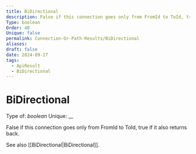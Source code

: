 ```yaml
---
title: BiDirectional
description: False if this connection goes only from FromId to ToId, true if it also returns back.
Type: boolean
Order: 40
Unique: false
permalink: Connection-Or-Path-Results/BiDirectional
aliases: 
draft: false
date: 2024-09-27
tags:
  - ApiResult
  - BiDirectional
---
```

# BiDirectional

Type of: _boolean_
Unique: __

False if this connection goes only from FromId to ToId, true if it also returns back.

See also [[BiDirectional|BiDirectional]].
